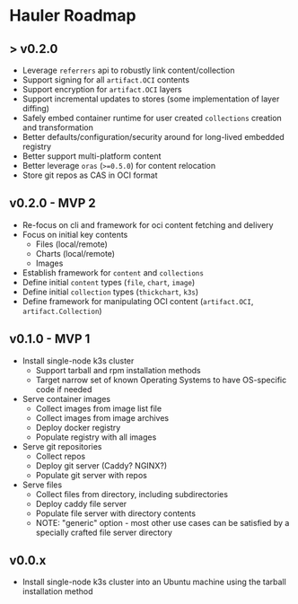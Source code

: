 # Hauler Roadmap

## \> v0.2.0

- Leverage `referrers` api to robustly link content/collection
- Support signing for all `artifact.OCI` contents
- Support encryption for `artifact.OCI` layers
- Support incremental updates to stores (some implementation of layer diffing)
- Safely embed container runtime for user created `collections` creation and transformation
- Better defaults/configuration/security around for long-lived embedded registry
- Better support multi-platform content
- Better leverage `oras` (`>=0.5.0`) for content relocation
- Store git repos as CAS in OCI format

## v0.2.0 - MVP 2

- Re-focus on cli and framework for oci content fetching and delivery
- Focus on initial key contents
  - Files (local/remote)
  - Charts (local/remote)
  - Images
- Establish framework for `content` and `collections`
- Define initial `content` types (`file`, `chart`, `image`)
- Define initial `collection` types (`thickchart`, `k3s`)
- Define framework for manipulating OCI content (`artifact.OCI`, `artifact.Collection`)

## v0.1.0 - MVP 1

- Install single-node k3s cluster
  - Support tarball and rpm installation methods
  - Target narrow set of known Operating Systems to have OS-specific code if needed
- Serve container images
  - Collect images from image list file
  - Collect images from image archives
  - Deploy docker registry
  - Populate registry with all images
- Serve git repositories 
  - Collect repos
  - Deploy git server (Caddy? NGINX?)
  - Populate git server with repos
- Serve files
  - Collect files from directory, including subdirectories
  - Deploy caddy file server
  - Populate file server with directory contents
  - NOTE: "generic" option - most other use cases can be satisfied by a specially crafted file
    server directory

## v0.0.x

- Install single-node k3s cluster into an Ubuntu machine using the tarball installation method
